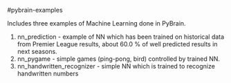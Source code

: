 #pybrain-examples

Includes three examples of Machine Learning done in PyBrain.
1. nn_prediction - example of NN which has been trained on historical data from Premier League results,
   about 60.0 % of well predicted results in next seasons.
2. nn_pygame - simple games (ping-pong, bird) controlled by trained NN.
3. nn_handwritten_recognizer - simple NN which is trained to recognize handwritten numbers
